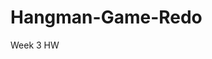 # Hangman-Game-Redo
Week 3 HW

<!-- Refactor this bottom section to have rules/instructions on how to play this game. -->


<!-- // Have player press a key to start the game.
// Randomly choose from an array of movies to have the player guess.
// Need to split the characters of the movie title so the player can guess each letter.
// Have intial amount of guesses - 10.
// If player types a correct letter, guesses remaining stay the same.
// Way to generate dashes for each letter is to have span for each letter in html that gets auto generated based on how many characters the movie name has. Once letter gets typed, replace the dash with the letter.
// If incorrect letter gets typed, decrement guesses remaining by one. Insert letter into letters guessed div element.

// **** Need to figure out way to check when letter was guessed already so as to not penalize player for guessing same letter and letting them lose a guess. Create if statement to see if letter is currently used in incorrectly guessed array or in the current word.

//If player doesn't guess the word with all their guesses, create some sort of notification that says they lost and reset the game for them.

// If player does win, increment wins column and reset the game.

// BONUSES
// =======
// Play movie trailer when user wins. -->